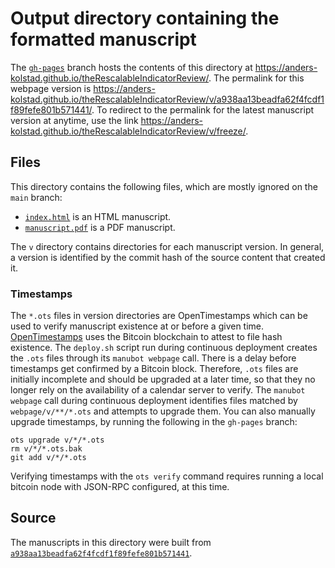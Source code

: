 # Output directory containing the formatted manuscript

The [`gh-pages`](https://github.com/anders-kolstad/theRescalableIndicatorReview/tree/gh-pages) branch hosts the contents of this directory at <https://anders-kolstad.github.io/theRescalableIndicatorReview/>.
The permalink for this webpage version is <https://anders-kolstad.github.io/theRescalableIndicatorReview/v/a938aa13beadfa62f4fcdf1f89fefe801b571441/>.
To redirect to the permalink for the latest manuscript version at anytime, use the link <https://anders-kolstad.github.io/theRescalableIndicatorReview/v/freeze/>.

## Files

This directory contains the following files, which are mostly ignored on the `main` branch:

+ [`index.html`](index.html) is an HTML manuscript.
+ [`manuscript.pdf`](manuscript.pdf) is a PDF manuscript.

The `v` directory contains directories for each manuscript version.
In general, a version is identified by the commit hash of the source content that created it.

### Timestamps

The `*.ots` files in version directories are OpenTimestamps which can be used to verify manuscript existence at or before a given time.
[OpenTimestamps](https://opentimestamps.org/) uses the Bitcoin blockchain to attest to file hash existence.
The `deploy.sh` script run during continuous deployment creates the `.ots` files through its `manubot webpage` call.
There is a delay before timestamps get confirmed by a Bitcoin block.
Therefore, `.ots` files are initially incomplete and should be upgraded at a later time, so that they no longer rely on the availability of a calendar server to verify.
The `manubot webpage` call during continuous deployment identifies files matched by `webpage/v/**/*.ots` and attempts to upgrade them.
You can also manually upgrade timestamps, by running the following in the `gh-pages` branch:

```shell
ots upgrade v/*/*.ots
rm v/*/*.ots.bak
git add v/*/*.ots
```

Verifying timestamps with the `ots verify` command requires running a local bitcoin node with JSON-RPC configured, at this time.

## Source

The manuscripts in this directory were built from
[`a938aa13beadfa62f4fcdf1f89fefe801b571441`](https://github.com/anders-kolstad/theRescalableIndicatorReview/commit/a938aa13beadfa62f4fcdf1f89fefe801b571441).

